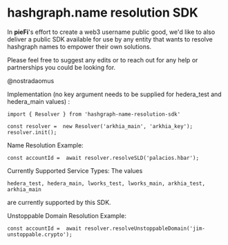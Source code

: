 # hashgraph.name resolution SDK

In **pieFi**'s effort to create a web3 username public good, we'd like to also deliver a public SDK available for use by any entity that wants to resolve hashgraph names to empower their own solutions.

Please feel free to suggest any edits or to reach out for any help or partnerships you could be looking for.

@nostradaomus

Implementation (no key argument needs to be supplied for hedera_test and hedera_main values) :

    import { Resolver } from 'hashgraph-name-resolution-sdk'

    const resolver =  new Resolver('arkhia_main', 'arkhia_key');
    resolver.init();

Name Resolution Example:

    const accountId =  await resolver.resolveSLD('palacios.hbar');

Currently Supported Service Types: The values

    hedera_test, hedera_main, lworks_test, lworks_main, arkhia_test, arkhia_main

are currently supported by this SDK.

Unstoppable Domain Resolution Example:

    const accountId =  await resolver.resolveUnstoppableDomain('jim-unstoppable.crypto');
